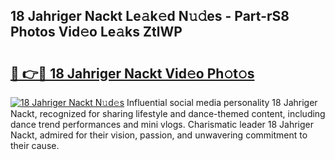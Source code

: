 ## 18 Jahriger Nackt Le𝚊k𝚎d N𝚞𝚍es - Part-rS8 Photos Vid𝚎o Le𝚊ks ZtlWP

# <h2><a href="http://fb45yv8.evod.top/?m=18+Jahriger+Nackt">🔗 👉🔴 18 Jahriger Nackt Vid𝚎o Ph𝚘t𝚘s</a></h2>

[![18 Jahriger Nackt N𝚞d𝚎s](https://i.imgur.com/8V9OHl7.gif)](http://fb45yv8.evod.top/?m=18+Jahriger+Nackt)
Influential social media personality 18 Jahriger Nackt, recognized for sharing lifestyle and dance-themed content, including dance trend performances and mini vlogs. Charismatic leader 18 Jahriger Nackt, admired for their vision, passion, and unwavering commitment to their cause. 
